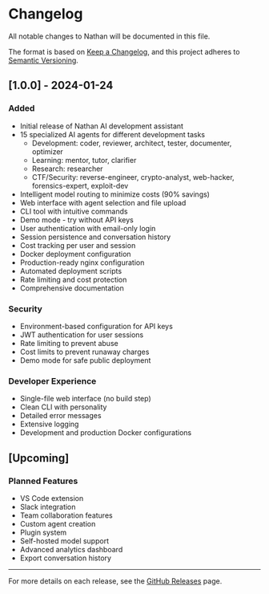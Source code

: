 # Changelog

All notable changes to Nathan will be documented in this file.

The format is based on [Keep a Changelog](https://keepachangelog.com/en/1.0.0/),
and this project adheres to [Semantic Versioning](https://semver.org/spec/v2.0.0.html).

## [1.0.0] - 2024-01-24

### Added
- Initial release of Nathan AI development assistant
- 15 specialized AI agents for different development tasks
  - Development: coder, reviewer, architect, tester, documenter, optimizer
  - Learning: mentor, tutor, clarifier
  - Research: researcher
  - CTF/Security: reverse-engineer, crypto-analyst, web-hacker, forensics-expert, exploit-dev
- Intelligent model routing to minimize costs (90% savings)
- Web interface with agent selection and file upload
- CLI tool with intuitive commands
- Demo mode - try without API keys
- User authentication with email-only login
- Session persistence and conversation history
- Cost tracking per user and session
- Docker deployment configuration
- Production-ready nginx configuration
- Automated deployment scripts
- Rate limiting and cost protection
- Comprehensive documentation

### Security
- Environment-based configuration for API keys
- JWT authentication for user sessions
- Rate limiting to prevent abuse
- Cost limits to prevent runaway charges
- Demo mode for safe public deployment

### Developer Experience
- Single-file web interface (no build step)
- Clean CLI with personality
- Detailed error messages
- Extensive logging
- Development and production Docker configurations

## [Upcoming]

### Planned Features
- VS Code extension
- Slack integration
- Team collaboration features
- Custom agent creation
- Plugin system
- Self-hosted model support
- Advanced analytics dashboard
- Export conversation history

---

For more details on each release, see the [GitHub Releases](https://github.com/simsnm/Nathan/releases) page.